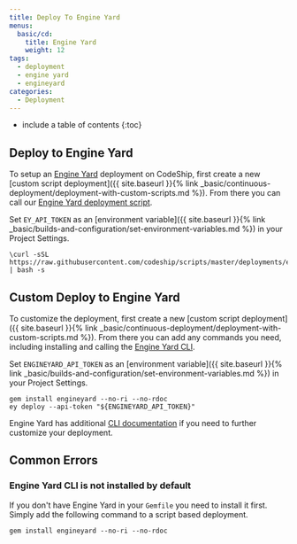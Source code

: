 ```yaml
---
title: Deploy To Engine Yard
menus:
  basic/cd:
    title: Engine Yard
    weight: 12
tags:
  - deployment
  - engine yard
  - engineyard
categories:
  - Deployment 
---
```


* include a table of contents
{:toc}

## Deploy to Engine Yard

To setup an [Engine Yard](https://www.engineyard.com) deployment on CodeShip, first create a new [custom script deployment]({{ site.baseurl }}{% link _basic/continuous-deployment/deployment-with-custom-scripts.md %}). From there you can call our [Engine Yard deployment script](https://github.com/codeship/scripts/blob/master/deployments/engine_yard.sh).

Set `EY_API_TOKEN` as an [environment variable]({{ site.baseurl }}{% link _basic/builds-and-configuration/set-environment-variables.md %}) in your Project Settings.

```
\curl -sSL https://raw.githubusercontent.com/codeship/scripts/master/deployments/engine_yard.sh | bash -s
```

## Custom Deploy to Engine Yard

To customize the deployment, first create a new [custom script deployment]({{ site.baseurl }}{% link _basic/continuous-deployment/deployment-with-custom-scripts.md %}). From there you can add any commands you need, including installing and calling the [Engine Yard CLI](https://support.cloud.engineyard.com/hc/en-us/articles/205406968-Deploy-from-the-CLI-Engine-Yard-CLI-User-Guide-).

Set `ENGINEYARD_API_TOKEN` as an [environment variable]({{ site.baseurl }}{% link _basic/builds-and-configuration/set-environment-variables.md %}) in your Project Settings.

```
gem install engineyard --no-ri --no-rdoc
ey deploy --api-token "${ENGINEYARD_API_TOKEN}"
```

Engine Yard has additional [CLI documentation](https://support.cloud.engineyard.com/hc/en-us/articles/205406968-Deploy-from-the-CLI-Engine-Yard-CLI-User-Guide-) if you need to further customize your deployment.

## Common Errors

### Engine Yard CLI is not installed by default

If you don't have Engine Yard in your `Gemfile` you need to install it first. Simply add the following command to a script based deployment.

```
gem install engineyard --no-ri --no-rdoc
```
